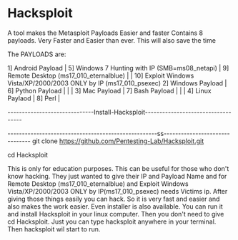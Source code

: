 # Hacksploit
A tool makes the Metasploit Payloads Easier and faster
Contains 8 payloads. Very Faster and Easier than ever. This will also save the time

The PAYLOADS are:

1] Android Payload | 5] Windows 7 Hunting with IP (SMB=ms08_netapi)  | 9] Remote Desktop (ms17_010_eternalblue)
                   |                                                 | 10] Exploit Windows Vista/XP/2000/2003 ONLY by IP (ms17_010_psexec) 
2] Windows Payload | 6] Python Payload                               |
                   |                                                 |
3] Mac Payload     | 7] Bash Payload                                 |
                   |                                                 |
4] Linux Paylaod   | 8] Perl                                         |



------------------------------Install-Hacksploit-----------------------------------


----------------------------------------------------ss-------------------------------
git clone https://github.com/Pentesting-Lab/Hacksploit.git

cd Hacksploit
                                                                  
This is only for education purposes. This can be useful for those who don't know hacking. They just wanted to give their IP and Payload Name and for  Remote Desktop (ms17_010_eternalblue) and Exploit Windows Vista/XP/2000/2003 ONLY by IP(ms17_010_psexec) needs Victims ip. After giving  those things easily you can hack. So it is very fast and easier and also makes the work easier. Even installer is also available. You can run it and install Hacksploit in your linux computer. Then you don't need to give cd Hacksploit. Just you can type hacksploit anywhere in your terminal. Then hacksploit wil start to run.
